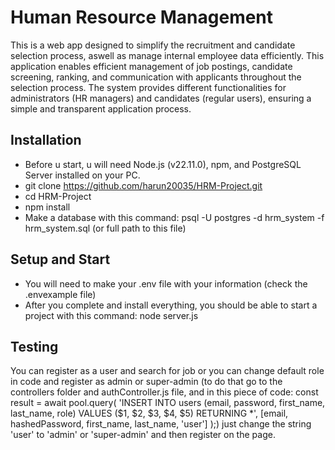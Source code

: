 # Human Resource Management
This is a web app designed to simplify the recruitment and candidate selection process, aswell as manage internal employee data efficiently. This application enables efficient management of job postings, candidate screening, ranking, and communication with applicants throughout the selection process.
The system provides different functionalities for administrators (HR managers) and candidates (regular users), ensuring a simple and transparent application process.
## Installation
- Before u start, u will need Node.js (v22.11.0), npm, and PostgreSQL Server installed on your PC.
- git clone https://github.com/harun20035/HRM-Project.git
- cd HRM-Project
- npm install
- Make a database with this command: psql -U postgres -d hrm_system -f hrm_system.sql (or full path to this file)
## Setup and Start
- You will need to make your .env file with your information (check the .envexample file)
- After you complete and install everything, you should be able to start a project with this command: node server.js
## Testing
You can register as a user and search for job or you can change default role in code and register as admin or super-admin (to do that go to the controllers folder and authController.js file, and in this piece of code:
   const result = await pool.query(
            'INSERT INTO users (email, password, first_name, last_name, role) VALUES ($1, $2, $3, $4, $5) RETURNING *',
            [email, hashedPassword, first_name, last_name, 'user']
        );) just change the string 'user' to 'admin' or 'super-admin' and then register on the page.
